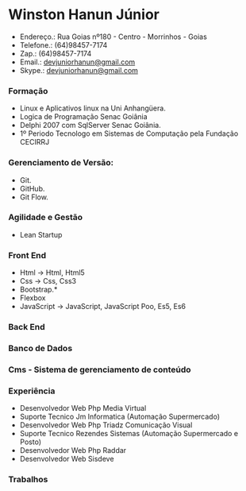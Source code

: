 # Winston Hanun Júnior

* Endereço.: Rua Goias nº180 - Centro - Morrinhos - Goias  
* Telefone.: (64)98457-7174
* Zap.:      (64)98457-7174  
* Email.: <devjuniorhanun@gmail.com>  
* Skype.: <devjuniorhanun@gmail.com>  

### Formação

* Linux e Aplicativos linux na Uni Anhangüera.
* Logica de Programação Senac Goiânia
* Delphi 2007 com SqlServer Senac Goiânia.
* 1º Periodo Tecnologo em Sistemas de Computação pela Fundação CECIRRJ

### Gerenciamento de Versão:

* Git.
* GitHub.
* Git Flow.

### Agilidade e Gestão
* Lean Startup

### Front End
* Html -> Html, Html5
* Css -> Css, Css3
* Bootstrap.*
* Flexbox
* JavaScript -> JavaScript, JavaScript Poo, Es5, Es6
### Back End

### Banco de Dados

### Cms - Sistema de gerenciamento de conteúdo

### Experiência
* Desenvolvedor Web Php Media Virtual 
* Suporte Tecnico Jm Informatica (Automação Supermercado)
* Desenvolvedor Web Php Triadz Comunicação Visual 
* Suporte Tecnico Rezendes Sistemas (Automação Supermercado e Posto)
* Desenvolvedor Web Php Raddar 
* Desenvolvedor Web Sisdeve

### Trabalhos
